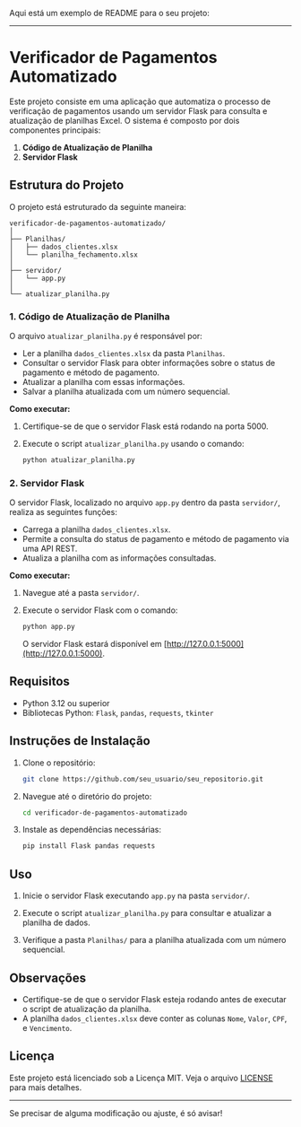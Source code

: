 Aqui está um exemplo de README para o seu projeto:

---

# Verificador de Pagamentos Automatizado

Este projeto consiste em uma aplicação que automatiza o processo de verificação de pagamentos usando um servidor Flask para consulta e atualização de planilhas Excel. O sistema é composto por dois componentes principais:

1. **Código de Atualização de Planilha**
2. **Servidor Flask**

## Estrutura do Projeto

O projeto está estruturado da seguinte maneira:

```
verificador-de-pagamentos-automatizado/
│
├── Planilhas/
│   ├── dados_clientes.xlsx
│   └── planilha_fechamento.xlsx
│
├── servidor/
│   └── app.py
│
└── atualizar_planilha.py
```

### 1. Código de Atualização de Planilha

O arquivo `atualizar_planilha.py` é responsável por:

- Ler a planilha `dados_clientes.xlsx` da pasta `Planilhas`.
- Consultar o servidor Flask para obter informações sobre o status de pagamento e método de pagamento.
- Atualizar a planilha com essas informações.
- Salvar a planilha atualizada com um número sequencial.

**Como executar:**

1. Certifique-se de que o servidor Flask está rodando na porta 5000.
2. Execute o script `atualizar_planilha.py` usando o comando:

   ```bash
   python atualizar_planilha.py
   ```

### 2. Servidor Flask

O servidor Flask, localizado no arquivo `app.py` dentro da pasta `servidor/`, realiza as seguintes funções:

- Carrega a planilha `dados_clientes.xlsx`.
- Permite a consulta do status de pagamento e método de pagamento via uma API REST.
- Atualiza a planilha com as informações consultadas.

**Como executar:**

1. Navegue até a pasta `servidor/`.
2. Execute o servidor Flask com o comando:

   ```bash
   python app.py
   ```

   O servidor Flask estará disponível em [http://127.0.0.1:5000](http://127.0.0.1:5000).

## Requisitos

- Python 3.12 ou superior
- Bibliotecas Python: `Flask`, `pandas`, `requests`, `tkinter`

## Instruções de Instalação

1. Clone o repositório:

   ```bash
   git clone https://github.com/seu_usuario/seu_repositorio.git
   ```

2. Navegue até o diretório do projeto:

   ```bash
   cd verificador-de-pagamentos-automatizado
   ```

3. Instale as dependências necessárias:

   ```bash
   pip install Flask pandas requests
   ```

## Uso

1. Inicie o servidor Flask executando `app.py` na pasta `servidor/`.

2. Execute o script `atualizar_planilha.py` para consultar e atualizar a planilha de dados.

3. Verifique a pasta `Planilhas/` para a planilha atualizada com um número sequencial.

## Observações

- Certifique-se de que o servidor Flask esteja rodando antes de executar o script de atualização da planilha.
- A planilha `dados_clientes.xlsx` deve conter as colunas `Nome`, `Valor`, `CPF`, e `Vencimento`.

## Licença

Este projeto está licenciado sob a Licença MIT. Veja o arquivo [LICENSE](LICENSE) para mais detalhes.

---

Se precisar de alguma modificação ou ajuste, é só avisar!
